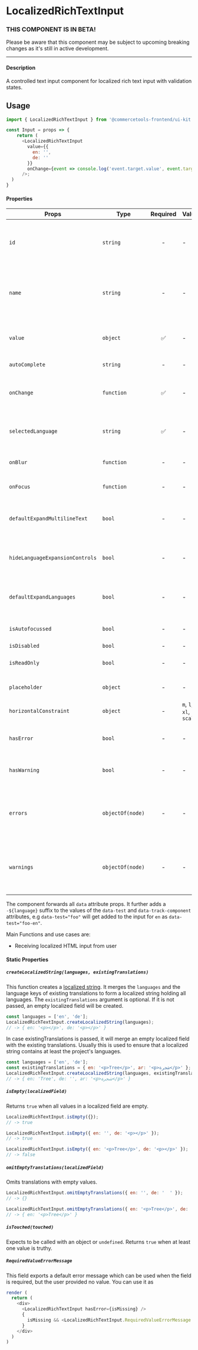 # LocalizedRichTextInput

### THIS COMPONENT IS IN BETA!

Please be aware that this component may be subject to upcoming breaking changes as it's still in active development.

---

#### Description

A controlled text input component for localized rich text input with validation
states.

## Usage

```js
import { LocalizedRichTextInput } from '@commercetools-frontend/ui-kit';

const Input = props => {
    return (
      <LocalizedRichTextInput
        value={{
          en: '',
          de: ''
        }}
        onChange={event => console.log('event.target.value', event.target.value)}
      />;
  )
}
```

#### Properties

| Props                           | Type             | Required | Values                  | Default | Description                                                                                                                                                    |
| ------------------------------- | ---------------- | :------: | ----------------------- | ------- | -------------------------------------------------------------------------------------------------------------------------------------------------------------- |
| `id`                            | `string`         |    -     | -                       | -       | Used as prefix of HTML `id` property. Each input field id will have the language as a suffix (`${idPrefix}.${lang}`), e.g. `foo.en`                            |
| `name`                          | `string`         |    -     | -                       | -       | Used as HTML `name` property for each input field. Each input field name will have the language as a suffix (`${namePrefix}.${lang}`), e.g. `foo.en`           |
| `value`                         | `object`         |    ✅    | -                       | -       | Values to use. Keyed by language, the values are the actual values, e.g. `{ en: '<p>Horse</p>', de: '<p>Pferd</p>' }`                                          |
| `autoComplete`                  | `string`         |    -     | -                       | -       | Used as HTML `autocomplete` property                                                                                                                           |
| `onChange`                      | `function`       |    ✅    | -                       | -       | Gets called when any input is changed. Is called with the change event of the changed input.                                                                   |
| `selectedLanguage`              | `string`         |    ✅    | -                       | -       | Specifies which language will be shown in case the `LocalizedRichTextInput` is collapsed.                                                                      |
| `onBlur`                        | `function`       |    -     | -                       | -       | Called when any field is blurred. Is called with the `event` of that field.                                                                                    |
| `onFocus`                       | `function`       |    -     | -                       | -       | Called when any field is focussed. Is called with the `event` of that field.                                                                                   |
| `defaultExpandMultilineText`    | `bool`           |    -     | -                       | `false` | Expands input components holding multiline values instead of collpasing them by default.                                                                       |
| `hideLanguageExpansionControls` | `bool`           |    -     | -                       | `false` | Will hide the language expansion controls when set to `true`. All languages will be shown when set to `true`.                                                  |
| `defaultExpandLanguages`        | `bool`           |    -     | -                       | `false` | Controls whether one or all languages are visible by default. Pass `true` to show all languages by default.                                                    |
| `isAutofocussed`                | `bool`           |    -     | -                       | `false` | Sets the focus on the first input when `true` is passed.                                                                                                       |
| `isDisabled`                    | `bool`           |    -     | -                       | `false` | Disables all input fields.                                                                                                                                     |
| `isReadOnly`                    | `bool`           |    -     | -                       | `false` | Disables all input fields and shows them in read-only mode.                                                                                                    |
| `placeholder`                   | `object`         |    -     | -                       | -       | Placeholders for each language. Object of the same shape as `value`.                                                                                           |
| `horizontalConstraint`          | `object`         |    -     | `m`, `l`, `xl`, `scale` | `scale` | Horizontal size limit of the input fields.                                                                                                                     |
| `hasError`                      | `bool`           |    -     | -                       | -       | Will apply the error state to each input without showing any error message.                                                                                    |
| `hasWarning`                    | `bool`           |    -     | -                       | -       | Will apply the warning state to each input without showing any warning message.                                                                                |
| `errors`                        | `objectOf(node)` |    -     | -                       | -       | Used to show errors underneath the inputs of specific languages. Pass an object whose key is a language and whose value is the error to show for that key.     |
| `warnings`                      | `objectOf(node)` |    -     | -                       | -       | Used to show warnings underneath the inputs of specific languages. Pass an object whose key is a language and whose value is the warning to show for that key. |

The component forwards all `data` attribute props. It further adds a `-${language}` suffix to the values of the `data-test` and `data-track-component` attributes, e.g `data-test="foo"` will get added to the input for `en` as `data-test="foo-en"`.

Main Functions and use cases are:

- Receiving localized HTML input from user

#### Static Properties

##### `createLocalizedString(languages, existingTranslations)`

This function creates a [localized string](https://docs.commercetools.com/http-api-types.html#localizedstring). It merges the `languages` and the language keys of existing translations to form a localized string holding all languages.
The `existingTranslations` argument is optional. If it is not passed, an empty localized field will be created.

```js
const languages = ['en', 'de'];
LocalizedRichTextInput.createLocalizedString(languages);
// -> { en: '<p></p>', de: '<p></p>' }
```

In case existingTranslations is passed, it will merge an empty localized field with the existing translations. Usually this is used to ensure that a localized string contains at least the project's languages.

```js
const languages = ['en', 'de'];
const existingTranslations = { en: '<p>Tree</p>', ar: '<p>شجرة</p>' };
LocalizedRichTextInput.createLocalizedString(languages, existingTranslations);
// -> { en: 'Tree', de: '', ar: '<p>شجرة</p>' }
```

##### `isEmpty(localizedField)`

Returns `true` when all values in a localized field are empty.

```js
LocalizedRichTextInput.isEmpty({});
// -> true
```

```js
LocalizedRichTextInput.isEmpty({ en: '', de: '<p></p>' });
// -> true
```

```js
LocalizedRichTextInput.isEmpty({ en: '<p>Tree</p>', de: '<p></p>' });
// -> false
```

##### `omitEmptyTranslations(localizedField)`

Omits translations with empty values.

```js
LocalizedRichTextInput.omitEmptyTranslations({ en: '', de: '  ' });
// -> {}
```

```js
LocalizedRichTextInput.omitEmptyTranslations({ en: '<p>Tree</p>', de: '' });
// -> { en: '<p>Tree</p>' }
```

##### `isTouched(touched)`

Expects to be called with an object or `undefined`.
Returns `true` when at least one value is truthy.

##### `RequiredValueErrorMessage`

This field exports a default error message which can be used when the field is
required, but the user provided no value. You can use it as

```js
render (
  return (
    <div>
      <LocalizedRichTextInput hasError={isMissing} />
      {
        isMissing && <LocalizedRichTextInput.RequiredValueErrorMessage />
      }
    </div>
  )
)
```
